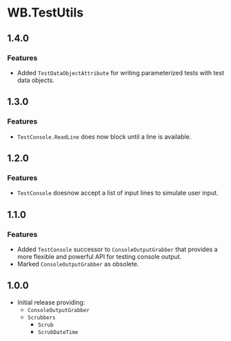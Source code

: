 # WB.TestUtils

## 1.4.0

### Features

- Added `TestDataObjectAttribute` for writing parameterized tests with test data objects.

## 1.3.0

### Features

- `TestConsole.ReadLine` does now block until a line is available.

## 1.2.0

### Features

- `TestConsole` doesnow accept a list of input lines to simulate user input.

## 1.1.0

### Features

- Added `TestConsole` successor to `ConsoleOutputGrabber` that provides a more flexible and powerful API for testing console output.
- Marked `ConsoleOutputGrabber` as obsolete.

## 1.0.0

- Initial release providing:
  - `ConsoleOutputGrabber`
  - `Scrubbers`
    - `Scrub`
    - `ScrubDateTime`
